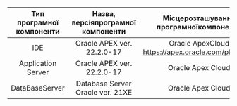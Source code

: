 |Тип програмної<br>компоненти|Назва, версіяпрограмної<br>компоненти|Місцерозташування<br>програмноїкомпоненти|
|:-:|:-:|:-:|
|IDE|Oracle APEX ver. 22.2.0-17|Oracle ApexCloud<br> https://apex.oracle.com/pls/apex/|
|Application Server|Oracle APEX ver. 22.2.0-17|Oracle Apex Cloud|
|DataBaseServer|Database Server Oracle ver. 21XE|Oracle Apex Cloud|
